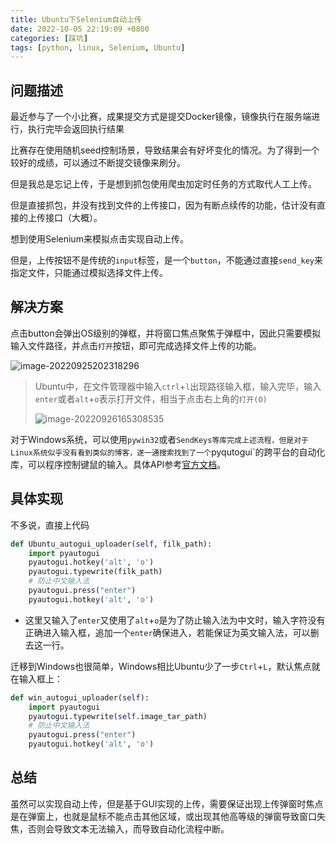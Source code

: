 ```yaml
---
title: Ubuntu下Selenium自动上传
date: 2022-10-05 22:19:09 +0800
categories: [踩坑]
tags: [python, linux, Selenium, Ubuntu]
---
```


## 问题描述

最近参与了一个小比赛，成果提交方式是提交Docker镜像，镜像执行在服务端进行，执行完毕会返回执行结果

比赛存在使用随机seed控制场景，导致结果会有好坏变化的情况。为了得到一个较好的成绩，可以通过不断提交镜像来刷分。

但是我总是忘记上传，于是想到抓包使用爬虫加定时任务的方式取代人工上传。

但是直接抓包，并没有找到文件的上传接口，因为有断点续传的功能，估计没有直接的上传接口（大概）。

想到使用Selenium来模拟点击实现自动上传。

但是，上传按钮不是传统的`input`标签，是一个`button`，不能通过直接`send_key`来指定文件，只能通过模拟选择文件上传。

## 解决方案

点击button会弹出OS级别的弹框，并将窗口焦点聚焦于弹框中，因此只需要模拟输入文件路径，并点击`打开`按钮，即可完成选择文件上传的功能。

![image-20220925202318296](http://qiniu.rainna.xyz/image-20220925202318296.png)

> Ubuntu中，在文件管理器中输入`ctrl`+`l`出现路径输入框，输入完毕，输入`enter`或者`alt`+`o`表示打开文件，相当于点击右上角的`打开(O)`
>
> ![image-20220926165308535](http://qiniu.rainna.xyz/image-20220926165308535.png)

对于Windows系统，可以使用`pywin32`或者`SendKeys等库完成上述流程，但是对于Linux系统似乎没有看到类似的博客，遂一通搜索找到了一个`pyqutogui`的跨平台的自动化库，可以程序控制键鼠的输入。具体API参考[官方文档](https://github.com/asweigart/pyautogui)。

## 具体实现

不多说，直接上代码

```python
def Ubuntu_autogui_uploader(self, filk_path):
    import pyautogui
    pyautogui.hotkey('alt', 'o')
    pyautogui.typewrite(filk_path)
    # 防止中文输入法
    pyautogui.press("enter")
    pyautogui.hotkey('alt', 'o')
```

- 这里又输入了`enter`又使用了`alt`+`o`是为了防止输入法为中文时，输入字符没有正确进入输入框，追加一个`enter`确保进入，若能保证为英文输入法，可以删去这一行。

迁移到Windows也很简单，Windows相比Ubuntu少了一步`Ctrl`+`L`，默认焦点就在输入框上：

```python
def win_autogui_uploader(self):
    import pyautogui
    pyautogui.typewrite(self.image_tar_path)
    # 防止中文输入法
    pyautogui.press("enter")
    pyautogui.hotkey('alt', 'o')
```

## 总结

虽然可以实现自动上传，但是基于GUI实现的上传，需要保证出现上传弹窗时焦点是在弹窗上，也就是鼠标不能点击其他区域，或出现其他高等级的弹窗导致窗口失焦，否则会导致文本无法输入，而导致自动化流程中断。

